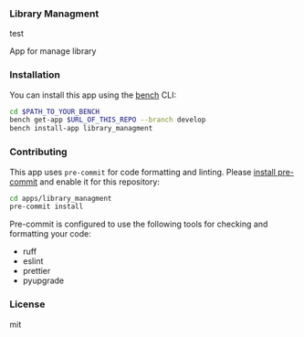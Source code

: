 ### Library Managment

test

App for manage library

### Installation

You can install this app using the [bench](https://github.com/frappe/bench) CLI:

```bash
cd $PATH_TO_YOUR_BENCH
bench get-app $URL_OF_THIS_REPO --branch develop
bench install-app library_managment
```

### Contributing

This app uses `pre-commit` for code formatting and linting. Please [install pre-commit](https://pre-commit.com/#installation) and enable it for this repository:

```bash
cd apps/library_managment
pre-commit install
```

Pre-commit is configured to use the following tools for checking and formatting your code:

- ruff
- eslint
- prettier
- pyupgrade

### License

mit
